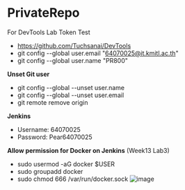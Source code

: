 # PrivateRepo
For DevTools Lab Token Test
- https://github.com/Tuchsanai/DevTools
- git config --global user.email "64070025@it.kmitl.ac.th"
- git config --global user.name "PR800"

**Unset Git user**
- git config --global --unset user.name
- git config --global --unset user.email
- git remote remove origin

**Jenkins**
- Username: 64070025
- Password: Pear64070025

**Allow permission for Docker on Jenkins** (Week13 Lab3)
- sudo usermod -aG docker $USER
- sudo groupadd docker
- sudo chmod 666 /var/run/docker.sock
![image](https://github.com/PR-800/YEAR3-DevTools/assets/88496264/2a6a83e2-7bf9-40cc-a323-cf286def4bc1)

